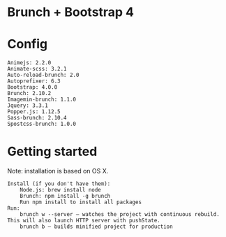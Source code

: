 # Brunch + Bootstrap 4

# Config

	Animejs: 2.2.0
	Animate-scss: 3.2.1
	Auto-reload-brunch: 2.0
	Autoprefixer: 6.3
	Bootstrap: 4.0.0
	Brunch: 2.10.2
	Imagemin-brunch: 1.1.0
	Jquery: 3.3.1
	Popper.js: 1.12.5
	Sass-brunch: 2.10.4
	Spostcss-brunch: 1.0.0


# Getting started

Note: installation is based on OS X.

    Install (if you don't have them):
        Node.js: brew install node
        Brunch: npm install -g brunch
        Run npm install to install all packages
    Run:
        brunch w --server — watches the project with continuous rebuild. This will also launch HTTP server with pushState.
        brunch b — builds minified project for production
 
